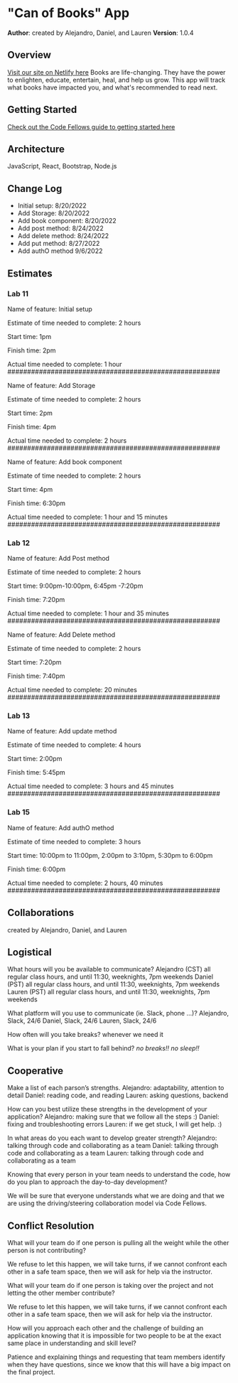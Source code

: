 # "Can of Books" App


**Author**: created by Alejandro, Daniel, and Lauren 
**Version**: 1.0.4

## Overview
[Visit our site on Netlify here](https://canbooksdb.netlify.app/)
Books are life-changing. They have the power to enlighten, educate, entertain, heal, and help us grow. This app will track what books have impacted you, and what's recommended to read next.

## Getting Started
[Check out the Code Fellows guide to getting started here](https://trello.com/b/wz1nCUv0/can-of-books)

## Architecture
JavaScript, React, Bootstrap, Node.js

## Change Log
<ul>
<li>Initial setup: 8/20/2022</li>
<li> Add Storage: 8/20/2022</li>
<li> Add book component: 8/20/2022 </li>
<li> Add post method:  8/24/2022 </li>
<li> Add delete method: 8/24/2022 </li>
<li> Add put method: 8/27/2022 </li></li>
<li>  Add authO method 9/6/2022</li>

</ul>

## Estimates

### Lab 11
Name of feature: Initial setup

Estimate of time needed to complete: 2 hours

Start time: 1pm 

Finish time: 2pm

Actual time needed to complete: 1 hour
######################################################

Name of feature: Add Storage

Estimate of time needed to complete: 2 hours

Start time: 2pm

Finish time: 4pm

Actual time needed to complete: 2 hours
######################################################

Name of feature: Add book component

Estimate of time needed to complete: 2 hours

Start time: 4pm

Finish time: 6:30pm

Actual time needed to complete: 1 hour and 15 minutes
######################################################

### Lab 12

Name of feature: Add Post method

Estimate of time needed to complete: 2 hours

Start time: 9:00pm-10:00pm, 6:45pm -7:20pm

Finish time: 7:20pm 

Actual time needed to complete: 1 hour and 35 minutes
######################################################

Name of feature: Add Delete method

Estimate of time needed to complete: 2 hours

Start time: 7:20pm 

Finish time: 7:40pm

Actual time needed to complete: 20 minutes
######################################################

### Lab 13

Name of feature: Add update method

Estimate of time needed to complete: 4 hours

Start time: 2:00pm 

Finish time: 5:45pm

Actual time needed to complete: 3 hours and 45 minutes
######################################################

### Lab 15

Name of feature: Add authO method

Estimate of time needed to complete: 3 hours

Start time: 10:00pm to 11:00pm, 2:00pm to 3:10pm, 5:30pm to 6:00pm

Finish time: 6:00pm

Actual time needed to complete: 2 hours, 40 minutes
######################################################

## Collaborations
created by Alejandro, Daniel, and Lauren

## Logistical
What hours will you be available to communicate?
Alejandro (CST) all regular class hours, and until 11:30, weeknights, 7pm weekends
Daniel (PST) all regular class hours, and until 11:30, weeknights, 7pm weekends
Lauren (PST) all regular class hours, and until 11:30, weeknights, 7pm weekends

What platform will you use to communicate (ie. Slack, phone …)?
Alejandro, Slack, 24/6
Daniel, Slack, 24/6
Lauren, Slack, 24/6

How often will you take breaks?
whenever we need it

What is your plan if you start to fall behind?
<em>no breaks!! no sleep!!</em>

## Cooperative
Make a list of each parson’s strengths.
Alejandro: adaptability, attention to detail
Daniel: reading code, and reading
Lauren: asking questions, backend


How can you best utilize these strengths in the development of your application?
Alejandro: making sure that we follow all the steps :)
Daniel: fixing and troubleshooting errors
Lauren: if we get stuck, I will get help. :)

In what areas do you each want to develop greater strength?
Alejandro: talking through code and collaborating as a team
Daniel: talking through code and collaborating as a team
Lauren: talking through code and collaborating as a team

Knowing that every person in your team needs to understand the code, how do you plan to approach the day-to-day development?

We will be sure that everyone understands what we are doing and that we are using the driving/steering collaboration model via Code Fellows.

## Conflict Resolution
What will your team do if one person is pulling all the weight while the other person is not contributing?

We refuse to let this happen, we will take turns, if we cannot confront each other in a safe team space, then we will ask for help via the instructor.

What will your team do if one person is taking over the project and not letting the other member contribute?

We refuse to let this happen, we will take turns, if we cannot confront each other in a safe team space, then we will ask for help via the instructor.

How will you approach each other and the challenge of building an application knowing that it is impossible for two people to be at the exact same place in understanding and skill level?

Patience and explaining things and requesting that team members identify when they have questions, since we know that this will have a big impact on the final project.
